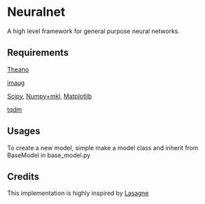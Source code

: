 # Neuralnet

A high level framework for general purpose neural networks.

## Requirements

[Theano](http://deeplearning.net/software/theano/)

[imaug](https://github.com/aleju/imgaug)

[Scipy](https://www.scipy.org/install.html), [Numpy+mkl](http://www.lfd.uci.edu/~gohlke/pythonlibs/#numpy), [Matplotlib](https://matplotlib.org/)

[tqdm](https://pypi.python.org/pypi/tqdm)

## Usages
To create a new model, simple make a model class and inherit from BaseModel in base_model.py

## Credits
This implementation is highly inspired by [Lasagne](http://lasagne.readthedocs.io/en/latest/user/installation.html)

